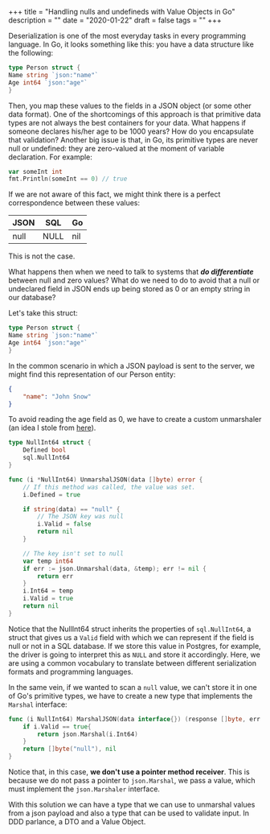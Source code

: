 +++
title = "Handling nulls and undefineds with Value Objects in Go"
description = ""
date = "2020-01-22"
draft = false
tags = ""
+++

Deserialization is one of the most everyday tasks in every programming
language. In Go, it looks something like this: you have a data
structure like the following:

```go
type Person struct {
Name string `json:"name"`
Age int64 `json:"age"`
}
```

Then, you map these values to the fields in a JSON object (or some
other data format). One of the shortcomings of this approach is that
primitive data types are not always the best containers for your data.
What happens if someone declares his/her age to be 1000 years? How do
you encapsulate that validation? Another big issue is that, in Go, its
primitive types are never null or undefined: they are zero-valued at
the moment of variable declaration. For example:

```go
var someInt int
fmt.Println(someInt == 0) // true
```

If we are not aware of this fact, we might
think there is a perfect correspondence between these values:

JSON | SQL  | Go
---  | ---  | ---
null | NULL | nil

This is not the case.

What happens then when we need to talk to systems that ***do
differentiate*** between null and zero values?  What do we need
to do to avoid that a null or undeclared field in
JSON ends up being stored as 0 or an empty string in our
database?

Let's take this struct:

```go
type Person struct {
Name string `json:"name"`
Age int64 `json:"age"`
}
```

In the common scenario in which a JSON payload is sent to the
server, we might find this representation of our Person entity:

```json
{
	"name": "John Snow"
}
```

To avoid reading the age field as 0, we have to create a custom
unmarshaler (an idea I stole from
[here](https://www.calhoun.io/how-to-determine-if-a-json-key-has-been-set-to-null-or-not-provided/)).

```go
type NullInt64 struct {
	Defined bool
	sql.NullInt64
}

func (i *NullInt64) UnmarshalJSON(data []byte) error {
	// If this method was called, the value was set.
	i.Defined = true

	if string(data) == "null" {
		// The JSON key was null
		i.Valid = false
		return nil
	}

	// The key isn't set to null
	var temp int64
	if err := json.Unmarshal(data, &temp); err != nil {
		return err
	}
	i.Int64 = temp
	i.Valid = true
	return nil
}
```

Notice that the NullInt64 struct inherits the properties of
`sql.NullInt64`, a struct that gives us a `Valid` field with which we
can represent if the field is null or not in a SQL database.  If we
store this value in Postgres, for example, the driver is going to
interpret this as `NULL` and store it accordingly. Here, we are using a
common vocabulary to translate between different serialization formats
and programming languages.

In the same vein, if we wanted to scan a `null` value, we
can't store it in one of Go's primitive types, we have to
create a new type that implements the `Marshal` interface:

```go
func (i NullInt64) MarshalJSON(data interface{}) (response []byte, err error) {
	if i.Valid == true{
		return json.Marshal(i.Int64)
	}
	return []byte("null"), nil
}
```

Notice that, in this case, **we don't use a pointer method
receiver**. This is because we do not pass a pointer to
`json.Marshal`, we pass a value, which must implement the
`json.Marshaler` interface.

With this solution we can have a type that we can use to unmarshal
values from a json payload and also a type that can be used to
validate input. In DDD parlance, a DTO and a Value Object.

